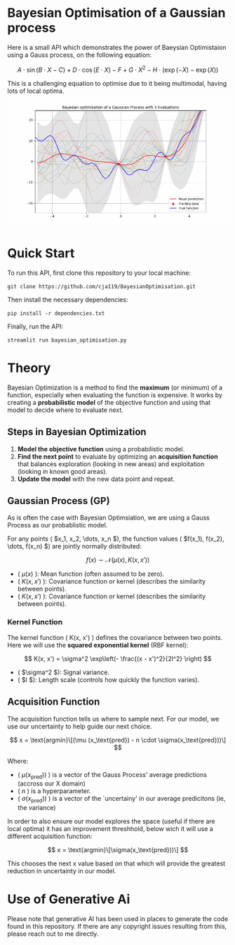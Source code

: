 # Bayesian Optimisation of a Gaussian process
Here is a small API which demonstrates the power of Baeysian Optimistaion using a Gauss process, on the following equation:

$$
A \cdot \sin(B \cdot X - C) + D \cdot \cos(E \cdot X) - F + G \cdot X^2 - H \cdot (\exp(-X) - \exp(X))
$$

This is a challenging equation to optimise due to it being multimodal, having lots of local optima.
![Animation](animation.gif)

# Quick Start
To run this API, first clone this repository to your local machine:
```
git clone https://github.com/cja119/BayesianOptimisation.git
```
Then install the necessary dependencies:
```
pip install -r dependencies.txt
```
Finally, run the API:
```
streamlit run bayesian_optimisation.py
```
# Theory

Bayesian Optimization is a method to find the **maximum** (or minimum) of a function, especially when evaluating the function is expensive. It works by creating a **probabilistic model** of the objective function and using that model to decide where to evaluate next.

## Steps in Bayesian Optimization

1. **Model the objective function** using a probabilistic model.
2. **Find the next point** to evaluate by optimizing an **acquisition function** that balances exploration (looking in new areas) and exploitation (looking in known good areas).
3. **Update the model** with the new data point and repeat.

## Gaussian Process (GP)

As is often the case with Bayesian Optimsiation, we are using a Gauss Process as our probablistic model. 

For any points \( $x_1, x_2, \dots, x_n $\), the function values \( $f(x_1), f(x_2), \dots, f(x_n) $\) are jointly normally distributed:

$$
f(x) \sim \mathcal{N}(\mu(x), K(x, x'))
$$

- \( $\mu(x)$ \): Mean function (often assumed to be zero).
- \( $K(x, x')$ \): Covariance function or kernel (describes the similarity between points).
- \( $K(x, x')$ \): Covariance function or kernel (describes the similarity between points).

### Kernel Function

The kernel function \( K(x, x') \) defines the covariance between two points. Here we will use the **squared exponential kernel** (RBF kernel):

$$
K(x, x') = \sigma^2 \exp\left(- \frac{(x - x')^2}{2l^2} \right)
$$

- \( $\sigma^2 $\): Signal variance.
- \( $l $\): Length scale (controls how quickly the function varies).

## Acquisition Function

The acquisition function tells us where to sample next. For our model, we use our uncertainty to help guide our next choice.

$$
x = \text{argmin}\[(\mu (x_\text{pred}) - n \cdot \sigma(x_\text{pred}))\]
$$

Where:
- \( $\mu (x_\text{pred}) )$ \) is a vector of the Gauss Process' average predictions (accross our X domain)
- \( $n$ \) is a hyperparameter.
- \( $\sigma (x_\text{pred}) )$ \) is a vector of the `uncertainy' in our average predicitons (ie, the variance)

In order to also ensure our model explores the space (useful if there are local optima) it has an improvement threshhold, below wich it will use a different acquisition function:

$$
x = \text{argmin}\[\sigma(x_\text{pred}))\]
$$

This chooses the next x value based on that which will provide the greatest reduction in uncertainty in our model.

# Use of Generative Ai

Please note that generative AI has been used in places to generate the code found in this repository. If there are any copyright issues resulting from this, please reach out to me directly.

